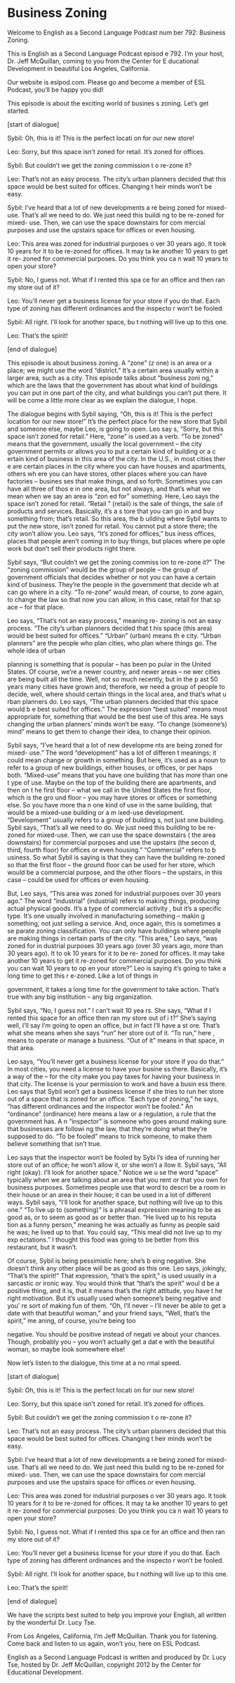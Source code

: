 # Business Zoning

Welcome to English as a Second Language Podcast num ber 792: Business Zoning. 

This is English as a Second Language Podcast episod e 792.  I’m your host, Dr. Jeff McQuillan, coming to you from the Center for E ducational Development in beautiful Los Angeles, California. 

Our website is eslpod.com.  Please go and become a member of ESL Podcast, you’ll be happy you did! 

This episode is about the exciting world of busines s zoning.  Let’s get started. 

[start of dialogue] 

Sybil:  Oh, this is it!  This is the perfect locati on for our new store! 

Leo:  Sorry, but this space isn’t zoned for retail.   It’s zoned for offices. 

Sybil:  But couldn’t we get the zoning commission t o re-zone it?   

Leo:  That’s not an easy process.  The city’s urban  planners decided that this space would be best suited for offices.  Changing t heir minds won’t be easy. 

Sybil:  I’ve heard that a lot of new developments a re being zoned for mixed-use. That’s all we need to do.  We just need this buildi ng to be re-zoned for mixed- use.  Then, we can use the space downstairs for com mercial purposes and use the upstairs space for offices or even housing.   

Leo:  This area was zoned for industrial purposes o ver 30 years ago.  It took 10 years for it to be re-zoned for offices.  It may ta ke another 10 years to get it re- zoned for commercial purposes.  Do you think you ca n wait 10 years to open your store? 

Sybil:  No, I guess not.  What if I rented this spa ce for an office and then ran my store out of it?   

Leo:  You’ll never get a business license for your store if you do that.  Each type of zoning has different ordinances and the inspecto r won’t be fooled.   

Sybil:  All right.  I’ll look for another space, bu t nothing will live up to this one.     

 Leo:  That’s the spirit! 

[end of dialogue] 

This episode is about business zoning.  A “zone” (z one) is an area or a place; we might use the word “district.”  It’s a certain area  usually within a larger area, such as a city.  This episode talks about “business zoni ng,” which are the laws that the government has about what kind of buildings you can  put in one part of the city, and what buildings you can’t put there.  It will be come a little more clear as we explain the dialogue, I hope. 

The dialogue begins with Sybil saying, “Oh, this is  it!  This is the perfect location for our new store!”  It’s the perfect place for the  new store that Sybil and someone else, maybe Leo, is going to open.  Leo say s, “Sorry, but this space isn’t zoned for retail.”  Here, “zone” is used as a  verb.  “To be zoned” means that the government, usually the local government – the city government permits or allows you to put a certain kind of building or a c ertain kind of business in this area of the city.  In the U.S., in most cities ther e are certain places in the city where you can have houses and apartments, others wh ere you can have stores, other places where you can have factories – busines ses that make things, and so forth.  Sometimes you can have all three of thos e in one area, but not always, and that’s what we mean when we say an area is “zon ed for” something.  Here, Leo says the space isn’t zoned for retail.  “Retail ” (retail) is the sale of things, the sale of products and services.  Basically, it’s a s tore that you can go in and buy something from; that’s retail.  So this area, the b uilding where Sybil wants to put the new store, isn’t zoned for retail.  You cannot put a store there; the city won’t allow you.  Leo says, “It’s zoned for offices,” bus iness offices, places that people aren’t coming in to buy things, but places where pe ople work but don’t sell their products right there. 

Sybil says, “But couldn’t we get the zoning commiss ion to re-zone it?”  The “zoning commission” would be the group of people – the group of government officials that decides whether or not you can have a certain kind of business. They’re the people in the government that decide wh at can go where in a city. “To re-zone” would mean, of course, to zone again, to change the law so that now you can allow, in this case, retail for that sp ace – for that place. 

Leo says, “That’s not an easy process,” meaning re- zoning is not an easy process.  “The city’s urban planners decided that t his space (this area) would be best suited for offices.”  “Urban” (urban) means th e city.  “Urban planners” are the people who plan cities, who plan where things go.  The whole idea of urban  

planning is something that is popular – has been po pular in the United States.  Of course, we’re a newer country, and newer areas – ne wer cities are being built all the time.  Well, not so much recently, but in the p ast 50 years many cities have grown and, therefore, we need a group of people to decide, well, where should certain things in the local area, and that’s what u rban planners do.  Leo says, “The urban planners decided that this space would b e best suited for offices.” The expression “best suited” means most appropriate  for, something that would be the best use of this area.  He says changing the  urban planners’ minds won’t be easy.  “To change (someone’s) mind” means to get  them to change their idea, to change their opinion. 

Sybil says, “I’ve heard that a lot of new developme nts are being zoned for mixed- use.”  The word “development” has a lot of differen t meanings; it could mean change or growth in something.  But here, it’s used  as a noun to refer to a group of new buildings, either houses, or offices, or per haps both.  “Mixed-use” means that you have one building that has more than one t ype of use.  Maybe on the top of the building there are apartments, and then on t he first floor – what we call in the United States the first floor, which is the gro und floor – you may have stores or offices or something else.  So you have more tha n one kind of use in the same building, that would be a mixed-use building or a m ixed-use development. “Development” usually refers to a group of building s, not just one building.  Sybil says, “That’s all we need to do.  We just need this  building to be re-zoned for mixed-use.  Then, we can use the space downstairs ( the area downstairs) for commercial purposes and use the upstairs (the secon d, third, fourth floor) for offices or even housing.”  “Commercial” refers to b usiness.  So what Sybil is saying is that they can have the building re-zoned so that the first floor – the ground floor can be used for her store, which would  be a commercial purpose, and the other floors – the upstairs, in this case –  could be used for offices or even housing. 

But, Leo says, “This area was zoned for industrial purposes over 30 years ago.” The word “industrial” (industrial) refers to making  things, producing actual physical goods.  It’s a type of commercial activity , but it’s a specific type.  It’s one usually involved in manufacturing something – makin g something, not just selling a service.  And, once again, this is sometimes a se parate zoning classification. You can only have buildings where people are making  things in certain parts of the city.  “This area,” Leo says, “was zoned for in dustrial purposes 30 years ago (over 30 years ago, more than 30 years ago).  It to ok 10 years for it to be re- zoned for offices.  It may take another 10 years to  get it re-zoned for commercial purposes.  Do you think you can wait 10 years to op en your store?”  Leo is saying it’s going to take a long time to get this r e-zoned.  Like a lot of things in  

government, it takes a long time for the government  to take action.  That’s true with any big institution – any big organization. 

Sybil says, “No, I guess not.”  I can’t wait 10 yea rs.  She says, “What if I rented this space for an office then ran my store out of i t?”  She’s saying well, I’ll say I’m going to open an office, but in fact I’ll have a st ore.  That’s what she means when she says “run” her store out of it.  “To run,” here , means to operate or manage a business.  “Out of it” means in that space, in that  area.   

Leo says, “You’ll never get a business license for your store if you do that.”  In most cities, you need a license to have your busine ss there.  Basically, it’s a way of the – for the city make you pay taxes for having  your business in that city.  The license is your permission to work and have a busin ess there.  Leo says that Sybil won’t get a business license if she tries to run her store out of a space that is zoned for an office.  “Each type of zoning,” he says, “has different ordinances and the inspector won’t be fooled.”  An “ordinance”  (ordinance) here means a law or a regulation, a rule that the government has.  A n “inspector” is someone who goes around making sure that businesses are followi ng the law, that they’re doing what they’re supposed to do.  “To be fooled” means to trick someone, to make them believe something that isn’t true.   

Leo says that the inspector won’t be fooled by Sybi l’s idea of running her store out of an office; he won’t allow it, or she won’t a llow it.  Sybil says, “All right (okay).  I’ll look for another space.”  Notice we u se the word “space” typically when we are talking about an area that you rent or that you own for business purposes.  Sometimes people use that word to descri be a room in their house or an area in their house; it can be used in a lot of different ways.  Sybil says, “I’ll look for another space, but nothing will live up to  this one.”  “To live up to (something)” is a phrasal expression meaning to be as good as, or to seem as good as or better than.  “He lived up to his reputa tion as a funny person,” meaning he was actually as funny as people said he was; he lived up to that. You could say, “This meal did not live up to my exp ectations.”  I thought this food was going to be better from this restaurant, but it  wasn’t.   

Of course, Sybil is being pessimistic here; she’s b eing negative.  She doesn’t think any other place will be as good as this one.  Leo says, jokingly, “That’s the spirit!”  That expression, “that’s the spirit,” is used usually in a sarcastic or ironic way.  You would think that “that’s the spirit” woul d be a positive thing, and it is, that it means that’s the right attitude, you have t he right motivation.  But it’s usually used when someone’s being negative and you’ re sort of making fun of them.  “Oh, I’ll never – I’ll never be able to get a date with that beautiful woman,” and your friend says, “Well, that’s the spirit,” me aning, of course, you’re being too  

negative.  You should be positive instead of negati ve about your chances. Though, probably you – you won’t actually get a dat e with the beautiful woman, so maybe look somewhere else! 

Now let’s listen to the dialogue, this time at a no rmal speed. 

[start of dialogue] 

Sybil:  Oh, this is it!  This is the perfect locati on for our new store! 

Leo:  Sorry, but this space isn’t zoned for retail.   It’s zoned for offices. 

Sybil:  But couldn’t we get the zoning commission t o re-zone it?   

Leo:  That’s not an easy process.  The city’s urban  planners decided that this space would be best suited for offices.  Changing t heir minds won’t be easy. 

Sybil:  I’ve heard that a lot of new developments a re being zoned for mixed-use. That’s all we need to do.  We just need this buildi ng to be re-zoned for mixed- use.  Then, we can use the space downstairs for com mercial purposes and use the upstairs space for offices or even housing.   

Leo:  This area was zoned for industrial purposes o ver 30 years ago.  It took 10 years for it to be re-zoned for offices.  It may ta ke another 10 years to get it re- zoned for commercial purposes.  Do you think you ca n wait 10 years to open your store? 

Sybil:  No, I guess not.  What if I rented this spa ce for an office and then ran my store out of it?   

Leo:  You’ll never get a business license for your store if you do that.  Each type of zoning has different ordinances and the inspecto r won’t be fooled.   

Sybil:  All right.  I’ll look for another space, bu t nothing will live up to this one.    

Leo:  That’s the spirit! 

[end of dialogue] 

We have the scripts best suited to help you improve  your English, all written by the wonderful Dr. Lucy Tse.   

 From Los Angeles, California, I’m Jeff McQuillan.  Thank you for listening.  Come back and listen to us again, won’t you, here on ESL  Podcast. 

English as a Second Language Podcast is written and  produced by Dr. Lucy Tse, hosted by Dr. Jeff McQuillan, copyright 2012 by the  Center for Educational Development.

